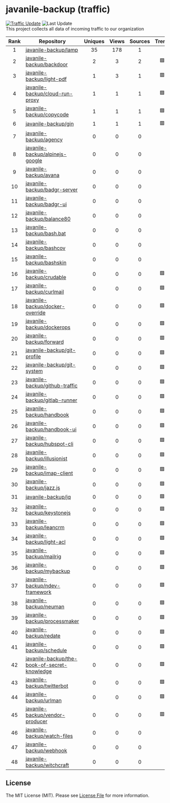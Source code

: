 # javanile-backup (traffic)
[![Traffic Update](https://github.com/javanile/github-traffic/actions/workflows/update.yml/badge.svg)](https://github.com/javanile/github-traffic/actions/workflows/update.yml)
![Last Update](https://img.shields.io/badge/Last%20Update-2023--10--15%2008%3A20%3A49%20UTC-blue)  
This project collects all data of incoming traffic to our organization  

| Rank | Repository | Uniques | Views | Sources | Trend |
|:----:|------------|:-----:|:-------:|:-------:|:-----:|
| 1 | [javanile-backup/lamp](https://github.com/javanile-backup/lamp) | 35 | 178 | 1 |  |
| 2 | [javanile-backup/backdoor](https://github.com/javanile-backup/backdoor) | 2 | 3 | 2 | 🟩 |
| 3 | [javanile-backup/light-pdf](https://github.com/javanile-backup/light-pdf) | 1 | 3 | 1 | 🟥 |
| 4 | [javanile-backup/cloud-run-proxy](https://github.com/javanile-backup/cloud-run-proxy) | 1 | 1 | 1 | 🟩 |
| 5 | [javanile-backup/copycode](https://github.com/javanile-backup/copycode) | 1 | 1 | 1 | 🟩 |
| 6 | [javanile-backup/gin](https://github.com/javanile-backup/gin) | 1 | 1 | 1 | 🟥 |
| 7 | [javanile-backup/agency](https://github.com/javanile-backup/agency) | 0 | 0 | 0 |  |
| 8 | [javanile-backup/alpinejs-google](https://github.com/javanile-backup/alpinejs-google) | 0 | 0 | 0 |  |
| 9 | [javanile-backup/avana](https://github.com/javanile-backup/avana) | 0 | 0 | 0 |  |
| 10 | [javanile-backup/badgr-server](https://github.com/javanile-backup/badgr-server) | 0 | 0 | 0 |  |
| 11 | [javanile-backup/badgr-ui](https://github.com/javanile-backup/badgr-ui) | 0 | 0 | 0 |  |
| 12 | [javanile-backup/balance80](https://github.com/javanile-backup/balance80) | 0 | 0 | 0 |  |
| 13 | [javanile-backup/bash.bat](https://github.com/javanile-backup/bash.bat) | 0 | 0 | 0 |  |
| 14 | [javanile-backup/bashcov](https://github.com/javanile-backup/bashcov) | 0 | 0 | 0 |  |
| 15 | [javanile-backup/bashskin](https://github.com/javanile-backup/bashskin) | 0 | 0 | 0 |  |
| 16 | [javanile-backup/crudable](https://github.com/javanile-backup/crudable) | 0 | 0 | 0 | 🟩 |
| 17 | [javanile-backup/curlmail](https://github.com/javanile-backup/curlmail) | 0 | 0 | 0 | 🟩 |
| 18 | [javanile-backup/docker-override](https://github.com/javanile-backup/docker-override) | 0 | 0 | 0 | 🟩 |
| 19 | [javanile-backup/dockerops](https://github.com/javanile-backup/dockerops) | 0 | 0 | 0 | 🟩 |
| 20 | [javanile-backup/forward](https://github.com/javanile-backup/forward) | 0 | 0 | 0 | 🟥 |
| 21 | [javanile-backup/git-profile](https://github.com/javanile-backup/git-profile) | 0 | 0 | 0 | 🟩 |
| 22 | [javanile-backup/git-system](https://github.com/javanile-backup/git-system) | 0 | 0 | 0 | 🟩 |
| 23 | [javanile-backup/github-traffic](https://github.com/javanile-backup/github-traffic) | 0 | 0 | 0 | 🟩 |
| 24 | [javanile-backup/gitlab-runner](https://github.com/javanile-backup/gitlab-runner) | 0 | 0 | 0 | 🟩 |
| 25 | [javanile-backup/handbook](https://github.com/javanile-backup/handbook) | 0 | 0 | 0 | 🟩 |
| 26 | [javanile-backup/handbook-ui](https://github.com/javanile-backup/handbook-ui) | 0 | 0 | 0 | 🟩 |
| 27 | [javanile-backup/hubspot-cli](https://github.com/javanile-backup/hubspot-cli) | 0 | 0 | 0 | 🟩 |
| 28 | [javanile-backup/illusionist](https://github.com/javanile-backup/illusionist) | 0 | 0 | 0 | 🟩 |
| 29 | [javanile-backup/imap-client](https://github.com/javanile-backup/imap-client) | 0 | 0 | 0 | 🟩 |
| 30 | [javanile-backup/jazz.js](https://github.com/javanile-backup/jazz.js) | 0 | 0 | 0 | 🟩 |
| 31 | [javanile-backup/jq](https://github.com/javanile-backup/jq) | 0 | 0 | 0 | 🟩 |
| 32 | [javanile-backup/keystonejs](https://github.com/javanile-backup/keystonejs) | 0 | 0 | 0 | 🟩 |
| 33 | [javanile-backup/leancrm](https://github.com/javanile-backup/leancrm) | 0 | 0 | 0 | 🟩 |
| 34 | [javanile-backup/light-acl](https://github.com/javanile-backup/light-acl) | 0 | 0 | 0 | 🟩 |
| 35 | [javanile-backup/mailrig](https://github.com/javanile-backup/mailrig) | 0 | 0 | 0 | 🟩 |
| 36 | [javanile-backup/mybackup](https://github.com/javanile-backup/mybackup) | 0 | 0 | 0 | 🟩 |
| 37 | [javanile-backup/ndev-framework](https://github.com/javanile-backup/ndev-framework) | 0 | 0 | 0 | 🟩 |
| 38 | [javanile-backup/neuman](https://github.com/javanile-backup/neuman) | 0 | 0 | 0 | 🟩 |
| 39 | [javanile-backup/processmaker](https://github.com/javanile-backup/processmaker) | 0 | 0 | 0 | 🟩 |
| 40 | [javanile-backup/redate](https://github.com/javanile-backup/redate) | 0 | 0 | 0 | 🟩 |
| 41 | [javanile-backup/schedule](https://github.com/javanile-backup/schedule) | 0 | 0 | 0 | 🟩 |
| 42 | [javanile-backup/the-book-of-secret-knowledge](https://github.com/javanile-backup/the-book-of-secret-knowledge) | 0 | 0 | 0 | 🟩 |
| 43 | [javanile-backup/twitterbot](https://github.com/javanile-backup/twitterbot) | 0 | 0 | 0 | 🟩 |
| 44 | [javanile-backup/urlman](https://github.com/javanile-backup/urlman) | 0 | 0 | 0 | 🟩 |
| 45 | [javanile-backup/vendor-producer](https://github.com/javanile-backup/vendor-producer) | 0 | 0 | 0 | 🟥 |
| 46 | [javanile-backup/watch-files](https://github.com/javanile-backup/watch-files) | 0 | 0 | 0 |  |
| 47 | [javanile-backup/webhook](https://github.com/javanile-backup/webhook) | 0 | 0 | 0 |  |
| 48 | [javanile-backup/witchcraft](https://github.com/javanile-backup/witchcraft) | 0 | 0 | 0 |  |
## License
The MIT License (MIT). Please see [License File](LICENSE) for more information.
